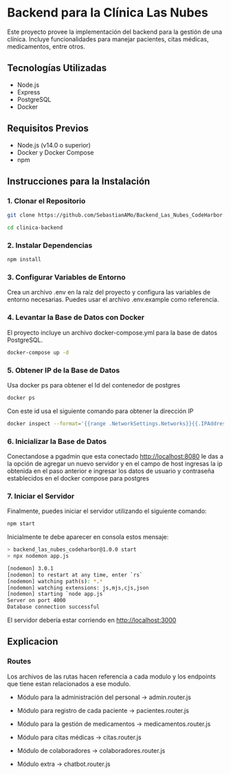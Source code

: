 # Backend para la Clínica Las Nubes

Este proyecto provee la implementación del backend para la gestión de una clínica. Incluye funcionalidades para manejar pacientes, citas médicas, medicamentos, entre otros.

## Tecnologías Utilizadas

- Node.js
- Express
- PostgreSQL
- Docker

## Requisitos Previos

- Node.js (v14.0 o superior)
- Docker y Docker Compose
- npm

## Instrucciones para la Instalación

### 1. Clonar el Repositorio

```sh
git clone https://github.com/SebastianAMo/Backend_Las_Nubes_CodeHarbor.git

cd clinica-backend
```

### 2. Instalar Dependencias

```sh
npm install
```

### 3. Configurar Variables de Entorno

Crea un archivo .env en la raíz del proyecto y configura las variables de entorno necesarias. Puedes usar el archivo .env.example como referencia.

### 4. Levantar la Base de Datos con Docker

El proyecto incluye un archivo docker-compose.yml para la base de datos PostgreSQL.

```sh
docker-compose up -d
```

### 5. Obtener IP de la Base de Datos

Usa docker ps para obtener el Id del contenedor de postgres

```sh
docker ps
```

Con este id usa el siguiente comando para obtener la dirección IP

```sh
docker inspect --format='{{range .NetworkSettings.Networks}}{{.IPAddress}}{{end}}' [container_id]
```

### 6. Inicializar la Base de Datos

Conectandose a pgadmin que esta conectado <http://localhost:8080> le das a la opción de agregar un nuevo servidor y en el campo de host ingresas la ip obtenida en el paso anterior e ingresar los datos de usuario y contraseña establecidos en el docker compose para postgres

### 7. Iniciar el Servidor

Finalmente, puedes iniciar el servidor utilizando el siguiente comando:

```sh
npm start
```

Inicialmente te debe aparecer en consola estos mensaje:

```sh
> backend_las_nubes_codeharbor@1.0.0 start
> npx nodemon app.js

[nodemon] 3.0.1
[nodemon] to restart at any time, enter `rs`
[nodemon] watching path(s): *.*
[nodemon] watching extensions: js,mjs,cjs,json
[nodemon] starting `node app.js`
Server on port 4000
Database connection successful
```

El servidor debería estar corriendo en <http://localhost:3000>

## Explicacion

### Routes

Los archivos de las rutas hacen referencia a cada modulo y los endpoints que tiene estan relacionados a ese modulo.

- Módulo para la administración del personal -> admin.router.js

- Módulo para registro de cada paciente -> pacientes.router.js

- Módulo para la gestión de medicamentos -> medicamentos.router.js

- Módulo para citas médicas -> citas.router.js

- Módulo de colaboradores -> colaboradores.router.js

- Módulo extra -> chatbot.router.js
